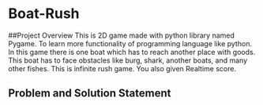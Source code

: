 # Boat-Rush

##Project Overview
This is 2D game made with python library named Pygame. To learn more functionality of programming language like python. In this game there is one boat which has to reach another place with goods. This boat has to face obstacles like burg, shark, another boats, and many other fishes. This is infinite rush game. You also given Realtime score.


## Problem and Solution Statement

